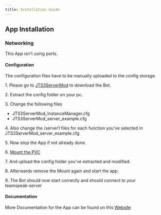 ```yaml
---
title: Installation Guide
---
```


## App Installation

### Networking

This App isn't using ports.

#### Configuration

The configuration files have to be manually uploaded to the config storage.

1\. Please go to [JTS3ServerMod](https://www.stefan1200.de/dlrequest.php?file=jts3servermod&type=.zip) to download the Bot.

2\. Extract the config folder on your pc.

3\. Change the following files

- JTS3ServerMod_InstanceManager.cfg
- JTS3ServerMod_server_example.cfg

4\. Also change the /server1 files for each function you've selected in JTS3ServerMod_server_example.cfg

5\. Now stop the App if not already done.

6\. [Mount the PVC](https://truecharts.org/manual/SCALE/guides/pvc-access/)

7\. And upload the config folder you've extracted and modified.

8\. Afterwards remove the Mount again and start the app.

9\. The Bot should now start correctly and should connect to your teamspeak-server

#### Documentation

More Documentation for the App can be found on this [Website](https://www.stefan1200.de/documentation/jts3servermod/readme.html)
